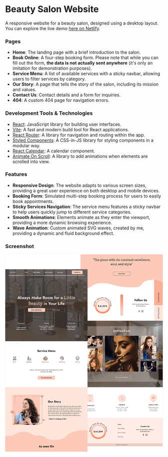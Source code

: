 # Beauty Salon Website

A responsive website for a beauty salon, designed using a desktop layout. You can explore the live demo [here on Netlify](https://).

### Pages

- **Home**: The landing page with a brief introduction to the salon.
- **Book Online**: A four-step booking form. Please note that while you can fill out the form, **the data is not actually sent anywhere** (it's only an imitation for demonstration purposes).
- **Service Menu**: A list of available services with a sticky navbar, allowing users to filter services by category.
- **Our Story**: A page that tells the story of the salon, including its mission and values.
- **Contact Us**: Contact details and a form for inquiries.
- **404**: A custom 404 page for navigation errors.

### Development Tools & Technologies

- [React](https://react.dev/): JavaScript library for building user interfaces.
- [Vite](https://vite.dev/guide/): A fast and modern build tool for React applications.
- [React Router](https://reactrouter.com/en/main): A library for navigation and routing within the app.
- [Styled Components](https://styled-components.com/): A CSS-in-JS library for styling components in a modular way.
- [React Calendar](https://www.npmjs.com/package/react-calendar): A calendar component.
- [Animate On Scroll](https://michalsnik.github.io/aos/): A library to add animations when elements are scrolled into view.

### Features

- **Responsive Design**: The website adapts to various screen sizes, providing a great user experience on both desktop and mobile devices.
- **Booking Form**: Simulated multi-step booking process for users to easily book appointments.
- **Sticky Services Navigation**: The service menu features a sticky navbar to help users quickly jump to different service categories.
- **Smooth Animations**: Elements animate as they enter the viewport, providing a more dynamic browsing experience.
- **Wave Animation**: Custom animated SVG waves, created by me, providing a dynamic and fluid background effect.

### Screenshot

![This is an image](./screenshot.png)
